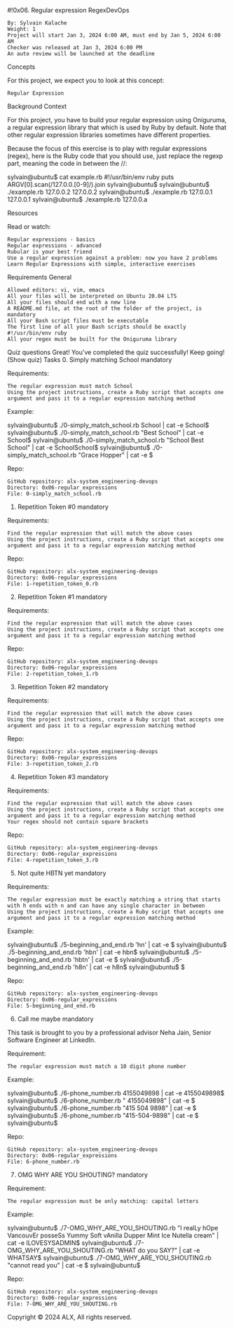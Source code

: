 #!0x06. Regular expression
RegexDevOps

    By: Sylvain Kalache
    Weight: 1
    Project will start Jan 3, 2024 6:00 AM, must end by Jan 5, 2024 6:00 AM
    Checker was released at Jan 3, 2024 6:00 PM
    An auto review will be launched at the deadline

Concepts

For this project, we expect you to look at this concept:

    Regular Expression

Background Context

For this project, you have to build your regular expression using Oniguruma, a regular expression library that which is used by Ruby by default. Note that other regular expression libraries sometimes have different properties.

Because the focus of this exercise is to play with regular expressions (regex), here is the Ruby code that you should use, just replace the regexp part, meaning the code in between the //:

sylvain@ubuntu$ cat example.rb
#!/usr/bin/env ruby
puts ARGV[0].scan(/127.0.0.[0-9]/).join
sylvain@ubuntu$
sylvain@ubuntu$ ./example.rb 127.0.0.2
127.0.0.2
sylvain@ubuntu$ ./example.rb 127.0.0.1
127.0.0.1
sylvain@ubuntu$ ./example.rb 127.0.0.a

Resources

Read or watch:

    Regular expressions - basics
    Regular expressions - advanced
    Rubular is your best friend
    Use a regular expression against a problem: now you have 2 problems
    Learn Regular Expressions with simple, interactive exercises

Requirements
General

    Allowed editors: vi, vim, emacs
    All your files will be interpreted on Ubuntu 20.04 LTS
    All your files should end with a new line
    A README.md file, at the root of the folder of the project, is mandatory
    All your Bash script files must be executable
    The first line of all your Bash scripts should be exactly #!/usr/bin/env ruby
    All your regex must be built for the Oniguruma library

Quiz questions
Great! You've completed the quiz successfully! Keep going! (Show quiz)
Tasks
0. Simply matching School
mandatory

Requirements:

    The regular expression must match School
    Using the project instructions, create a Ruby script that accepts one argument and pass it to a regular expression matching method

Example:

sylvain@ubuntu$ ./0-simply_match_school.rb School | cat -e
School$
sylvain@ubuntu$ ./0-simply_match_school.rb "Best School" | cat -e
School$
sylvain@ubuntu$ ./0-simply_match_school.rb "School Best School" | cat -e
SchoolSchool$
sylvain@ubuntu$ ./0-simply_match_school.rb "Grace Hopper" | cat -e
$

Repo:

    GitHub repository: alx-system_engineering-devops
    Directory: 0x06-regular_expressions
    File: 0-simply_match_school.rb

1. Repetition Token #0
mandatory

Requirements:

    Find the regular expression that will match the above cases
    Using the project instructions, create a Ruby script that accepts one argument and pass it to a regular expression matching method

Repo:

    GitHub repository: alx-system_engineering-devops
    Directory: 0x06-regular_expressions
    File: 1-repetition_token_0.rb

2. Repetition Token #1
mandatory

Requirements:

    Find the regular expression that will match the above cases
    Using the project instructions, create a Ruby script that accepts one argument and pass it to a regular expression matching method

Repo:

    GitHub repository: alx-system_engineering-devops
    Directory: 0x06-regular_expressions
    File: 2-repetition_token_1.rb

3. Repetition Token #2
mandatory

Requirements:

    Find the regular expression that will match the above cases
    Using the project instructions, create a Ruby script that accepts one argument and pass it to a regular expression matching method

Repo:

    GitHub repository: alx-system_engineering-devops
    Directory: 0x06-regular_expressions
    File: 3-repetition_token_2.rb

4. Repetition Token #3
mandatory

Requirements:

    Find the regular expression that will match the above cases
    Using the project instructions, create a Ruby script that accepts one argument and pass it to a regular expression matching method
    Your regex should not contain square brackets

Repo:

    GitHub repository: alx-system_engineering-devops
    Directory: 0x06-regular_expressions
    File: 4-repetition_token_3.rb

5. Not quite HBTN yet
mandatory

Requirements:

    The regular expression must be exactly matching a string that starts with h ends with n and can have any single character in between
    Using the project instructions, create a Ruby script that accepts one argument and pass it to a regular expression matching method

Example:

sylvain@ubuntu$ ./5-beginning_and_end.rb 'hn' | cat -e
$
sylvain@ubuntu$ ./5-beginning_and_end.rb 'hbn' | cat -e
hbn$
sylvain@ubuntu$ ./5-beginning_and_end.rb 'hbtn' | cat -e
$
sylvain@ubuntu$ ./5-beginning_and_end.rb 'h8n' | cat -e
h8n$
sylvain@ubuntu$
$

Repo:

    GitHub repository: alx-system_engineering-devops
    Directory: 0x06-regular_expressions
    File: 5-beginning_and_end.rb

6. Call me maybe
mandatory

This task is brought to you by a professional advisor Neha Jain, Senior Software Engineer at LinkedIn.

Requirement:

    The regular expression must match a 10 digit phone number

Example:

sylvain@ubuntu$ ./6-phone_number.rb 4155049898 | cat -e
4155049898$
sylvain@ubuntu$ ./6-phone_number.rb " 4155049898" | cat -e
$
sylvain@ubuntu$ ./6-phone_number.rb "415 504 9898" | cat -e
$
sylvain@ubuntu$ ./6-phone_number.rb "415-504-9898" | cat -e
$
sylvain@ubuntu$

Repo:

    GitHub repository: alx-system_engineering-devops
    Directory: 0x06-regular_expressions
    File: 6-phone_number.rb

7. OMG WHY ARE YOU SHOUTING?
mandatory

Requirement:

    The regular expression must be only matching: capital letters

Example:

sylvain@ubuntu$ ./7-OMG_WHY_ARE_YOU_SHOUTING.rb "I realLy hOpe VancouvEr posseSs Yummy Soft vAnilla Dupper Mint Ice Nutella cream" | cat -e
ILOVESYSADMIN$
sylvain@ubuntu$ ./7-OMG_WHY_ARE_YOU_SHOUTING.rb "WHAT do you SAY?" | cat -e
WHATSAY$
sylvain@ubuntu$ ./7-OMG_WHY_ARE_YOU_SHOUTING.rb "cannot read you" | cat -e
$
sylvain@ubuntu$

Repo:

    GitHub repository: alx-system_engineering-devops
    Directory: 0x06-regular_expressions
    File: 7-OMG_WHY_ARE_YOU_SHOUTING.rb

Copyright © 2024 ALX, All rights reserved.
